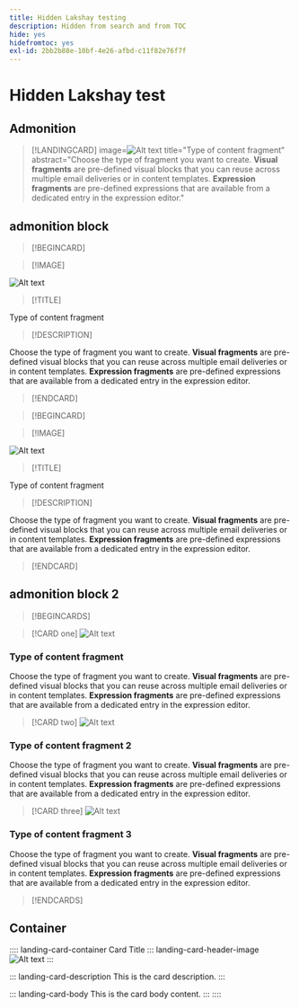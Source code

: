 ```yaml
---
title: Hidden Lakshay testing
description: Hidden from search and from TOC
hide: yes
hidefromtoc: yes
exl-id: 2bb2b88e-10bf-4e26-afbd-c11f82e76f7f
---
```

# Hidden Lakshay test

## Admonition

>[!LANDINGCARD]
>image=![Alt text](https://gifdb.com/images/high/hasbulla-eating-listening-gossip-funny-reaction-wnm6riagxtvav91w.gif)
>title="Type of content fragment"
>abstract="Choose the type of fragment you want to create. **Visual fragments** are pre-defined visual blocks that you can reuse across multiple email deliveries or in content templates. **Expression fragments** are pre-defined expressions that are available from a dedicated entry in the expression editor."


## admonition block

<!-- card 1 -->

>[!BEGINCARD]

>[!IMAGE]

![Alt text](https://gifdb.com/images/high/hasbulla-eating-listening-gossip-funny-reaction-wnm6riagxtvav91w.gif)

>[!TITLE]

Type of content fragment

>[!DESCRIPTION]

Choose the type of fragment you want to create. **Visual fragments** are pre-defined visual blocks that you can reuse across multiple email deliveries or in content templates. **Expression fragments** are pre-defined expressions that are available from a dedicated entry in the expression editor.

>[!ENDCARD]

<!-- card 2 -->

>[!BEGINCARD]

>[!IMAGE]

![Alt text](https://gifdb.com/images/high/hasbulla-eating-listening-gossip-funny-reaction-wnm6riagxtvav91w.gif)

>[!TITLE]

Type of content fragment

>[!DESCRIPTION]

Choose the type of fragment you want to create. **Visual fragments** are pre-defined visual blocks that you can reuse across multiple email deliveries or in content templates. **Expression fragments** are pre-defined expressions that are available from a dedicated entry in the expression editor.

>[!ENDCARD]


## admonition block 2

>[!BEGINCARDS]

>[!CARD one]
![Alt text](https://gifdb.com/images/high/hasbulla-eating-listening-gossip-funny-reaction-wnm6riagxtvav91w.gif)

### Type of content fragment

Choose the type of fragment you want to create. **Visual fragments** are pre-defined visual blocks that you can reuse across multiple email deliveries or in content templates. **Expression fragments** are pre-defined expressions that are available from a dedicated entry in the expression editor.

>[!CARD two]
![Alt text](https://gifdb.com/images/high/hasbulla-eating-listening-gossip-funny-reaction-wnm6riagxtvav91w.gif)

### Type of content fragment 2

Choose the type of fragment you want to create. **Visual fragments** are pre-defined visual blocks that you can reuse across multiple email deliveries or in content templates. **Expression fragments** are pre-defined expressions that are available from a dedicated entry in the expression editor.


>[!CARD three]
![Alt text](https://gifdb.com/images/high/hasbulla-eating-listening-gossip-funny-reaction-wnm6riagxtvav91w.gif)

### Type of content fragment 3

Choose the type of fragment you want to create. **Visual fragments** are pre-defined visual blocks that you can reuse across multiple email deliveries or in content templates. **Expression fragments** are pre-defined expressions that are available from a dedicated entry in the expression editor.

>[!ENDCARDS]



## Container

:::: landing-card-container Card Title
::: landing-card-header-image
![Alt text](https://gifdb.com/images/high/hasbulla-eating-listening-gossip-funny-reaction-wnm6riagxtvav91w.gif)
:::

::: landing-card-description
This is the card description.
:::

::: landing-card-body
This is the card body content.
:::
::::
